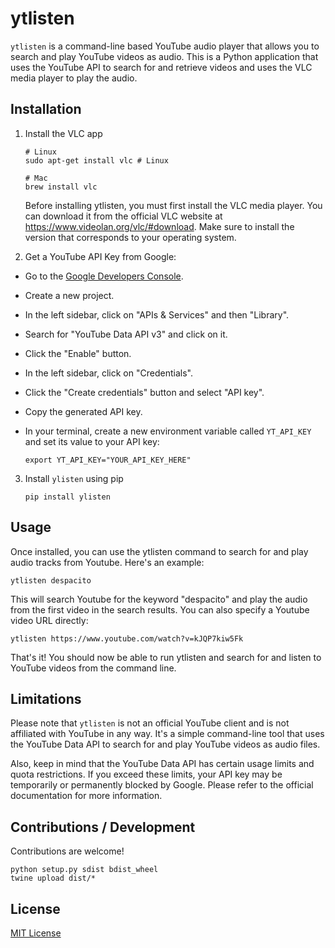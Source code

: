 # ytlisten

`ytlisten` is a command-line based YouTube audio player that allows you to search and play YouTube videos as audio. This is a Python application that uses the YouTube API to search for and retrieve videos and uses the VLC media player to play the audio.

## Installation

1. Install the VLC app

    ```
    # Linux
    sudo apt-get install vlc # Linux
    
    # Mac
    brew install vlc
    ```

    Before installing ytlisten, you must first install the VLC media player. You can download it from the official VLC website at https://www.videolan.org/vlc/#download. Make sure to install the version that corresponds to your operating system.

2. Get a YouTube API Key from Google:

- Go to the [Google Developers Console](https://console.developers.google.com).
- Create a new project.
- In the left sidebar, click on "APIs & Services" and then "Library".
- Search for "YouTube Data API v3" and click on it.
- Click the "Enable" button.
- In the left sidebar, click on "Credentials".
- Click the "Create credentials" button and select "API key".
- Copy the generated API key.
- In your terminal, create a new environment variable called `YT_API_KEY` and set its value to your API key:

    ```
    export YT_API_KEY="YOUR_API_KEY_HERE"
    ```

3. Install `ylisten` using pip

    ```
    pip install ylisten
    ```

## Usage

Once installed, you can use the ytlisten command to search for and play audio tracks from Youtube. Here's an example:

```
ytlisten despacito
```

This will search Youtube for the keyword "despacito" and play the audio from the first video in the search results. You can also specify a Youtube video URL directly:

```
ytlisten https://www.youtube.com/watch?v=kJQP7kiw5Fk
```

That's it! You should now be able to run ytlisten and search for and listen to YouTube videos from the command line.

## Limitations

Please note that `ytlisten` is not an official YouTube client and is not affiliated with YouTube in any way. It's a simple command-line tool that uses the YouTube Data API to search for and play YouTube videos as audio files.

Also, keep in mind that the YouTube Data API has certain usage limits and quota restrictions. If you exceed these limits, your API key may be temporarily or permanently blocked by Google. Please refer to the official documentation for more information.

## Contributions / Development

Contributions are welcome!

```
python setup.py sdist bdist_wheel
twine upload dist/*
```

## License

[MIT License](LICENSE.md)